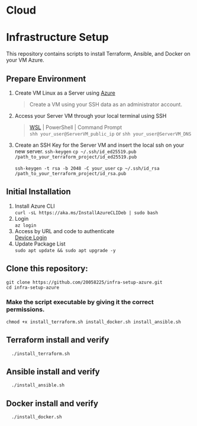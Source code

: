 # Cloud
# Infrastructure Setup

This repository contains scripts to install Terraform, Ansible, and Docker on your VM Azure.

## Prepare Environment 
   1. Create VM Linux as a Server using [Azure](https://learn.microsoft.com/en-us/azure/virtual-machines/windows/quick-create-portal)
       > Create a VM using your SSH data as an administrator account.
   2. Access your Server VM through your local terminal using SSH
       > [WSL](https://ubuntu.com/desktop/wsl) | PowerShell | Command Prompt       
     ```shh your_user@ServerVM_public_ip``` or ```shh your_user@ServerVM_DNS```      
   3. Create an SSH Key for the Server VM and insert the local ssh on your new server.
      ```ssh-keygen```
      ```cp ~/.ssh/id_ed25519.pub /path_to_your_terraform_project/id_ed25519.pub```
      
      ```ssh-keygen -t rsa -b 2048 -C your_user```
      ```cp ~/.ssh/id_rsa /path_to_your_terraform_project/id_rsa.pub```
      

## Initial Installation
   1. Install Azure CLI   
      ```curl -sL https://aka.ms/InstallAzureCLIDeb | sudo bash```
   2. Login   
      ```az login```
   3. Access by URL and code to authenticate   
      [Device Login](https://microsoft.com/devicelogin)
   4. Update Package List   
      ```sudo apt update && sudo apt upgrade -y```
      
## Clone this repository:
   ```git clone https://github.com/20058225/infra-setup-azure.git```   
   ```cd infra-setup-azure```
   
   ### Make the script executable by giving it the correct permissions.   
   ```chmod +x install_terraform.sh install_docker.sh install_ansible.sh```   

## Terraform install and verify
      ./install_terraform.sh
## Ansible install and verify 
      ./install_ansible.sh
## Docker install and verify 
      ./install_docker.sh


     
         
   
